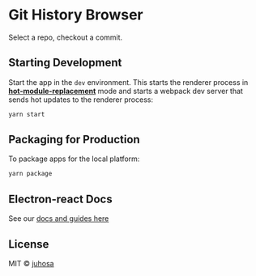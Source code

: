 # Git History Browser

Select a repo, checkout a commit.

## Starting Development

Start the app in the `dev` environment. This starts the renderer process in [**hot-module-replacement**](https://webpack.js.org/guides/hmr-react/) mode and starts a webpack dev server that sends hot updates to the renderer process:

```bash
yarn start
```

## Packaging for Production

To package apps for the local platform:

```bash
yarn package
```

## Electron-react Docs

See our [docs and guides here](https://electron-react-boilerplate.js.org/docs/installation)

## License

MIT © [juhosa](https://github.com/juhosa)

